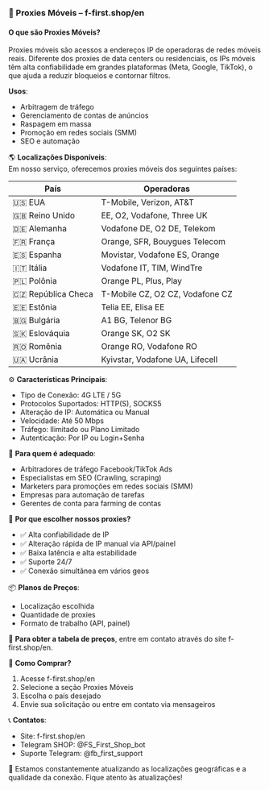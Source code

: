 ### 📡 Proxies Móveis – f-first.shop/en

#### O que são Proxies Móveis?
Proxies móveis são acessos a endereços IP de operadoras de redes móveis reais. Diferente dos proxies de data centers ou residenciais, os IPs móveis têm alta confiabilidade em grandes plataformas (Meta, Google, TikTok), o que ajuda a reduzir bloqueios e contornar filtros.

**Usos**:
- Arbitragem de tráfego
- Gerenciamento de contas de anúncios
- Raspagem em massa
- Promoção em redes sociais (SMM)
- SEO e automação

🌎 **Localizações Disponíveis**:  
Em nosso serviço, oferecemos proxies móveis dos seguintes países:

| País    | Operadoras               |
| ------- | ------------------------ |
| 🇺🇸 EUA   | T-Mobile, Verizon, AT&T |
| 🇬🇧 Reino Unido | EE, O2, Vodafone, Three UK |
| 🇩🇪 Alemanha | Vodafone DE, O2 DE, Telekom |
| 🇫🇷 França | Orange, SFR, Bouygues Telecom |
| 🇪🇸 Espanha | Movistar, Vodafone ES, Orange |
| 🇮🇹 Itália | Vodafone IT, TIM, WindTre |
| 🇵🇱 Polônia | Orange PL, Plus, Play |
| 🇨🇿 República Checa | T-Mobile CZ, O2 CZ, Vodafone CZ |
| 🇪🇪 Estônia | Telia EE, Elisa EE |
| 🇧🇬 Bulgária | A1 BG, Telenor BG |
| 🇸🇰 Eslováquia | Orange SK, O2 SK |
| 🇷🇴 Romênia | Orange RO, Vodafone RO |
| 🇺🇦 Ucrânia | Kyivstar, Vodafone UA, Lifecell |

⚙️ **Características Principais**:
- Tipo de Conexão: 4G LTE / 5G
- Protocolos Suportados: HTTP(S), SOCKS5
- Alteração de IP: Automática ou Manual
- Velocidade: Até 50 Mbps
- Tráfego: Ilimitado ou Plano Limitado
- Autenticação: Por IP ou Login+Senha

💼 **Para quem é adequado**:
- Arbitradores de tráfego Facebook/TikTok Ads
- Especialistas em SEO (Crawling, scraping)
- Marketers para promoções em redes sociais (SMM)
- Empresas para automação de tarefas
- Gerentes de conta para farming de contas

🔐 **Por que escolher nossos proxies?**
- ✅ Alta confiabilidade de IP
- ✅ Alteração rápida de IP manual via API/painel
- ✅ Baixa latência e alta estabilidade
- ✅ Suporte 24/7
- ✅ Conexão simultânea em vários geos

📦 **Planos de Preços**:
- Localização escolhida
- Quantidade de proxies
- Formato de trabalho (API, painel)

💬 **Para obter a tabela de preços**, entre em contato através do site f-first.shop/en.

🛒 **Como Comprar?**
1. Acesse f-first.shop/en
2. Selecione a seção Proxies Móveis
3. Escolha o país desejado
4. Envie sua solicitação ou entre em contato via mensageiros

📞 **Contatos**:
- Site: f-first.shop/en
- Telegram SHOP: @FS_First_Shop_bot
- Suporte Telegram: @fb_first_support

🔔 Estamos constantemente atualizando as localizações geográficas e a qualidade da conexão. Fique atento às atualizações!
